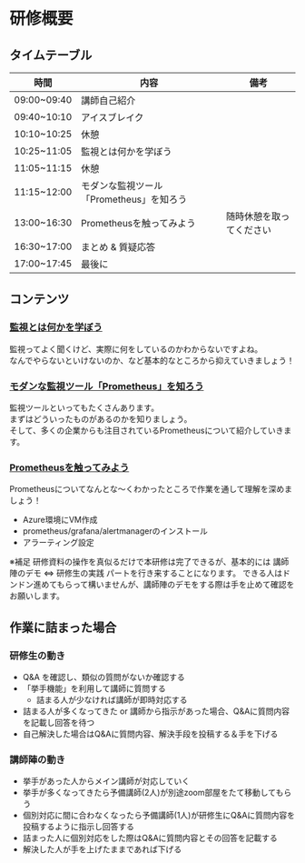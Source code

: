 # 研修概要

## タイムテーブル

| 時間            | 内容                        |  備考            |
| ------------- | ------------------------- | ------------ |
| 09:00~09:40 | 講師自己紹介                |              |
| 09:40~10:10 | アイスブレイク                |              |
| 10:10~10:25 | 休憩                |              |
| 10:25~11:05 | 監視とは何かを学ぼう                |              |
| 11:05~11:15 | 休憩                |              |
| 11:15~12:00 | モダンな監視ツール「Prometheus」を知ろう   |             |
| 13:00~16:30 | Prometheusを触ってみよう      | 随時休憩を取ってください  |
| 16:30~17:00 | まとめ & 質疑応答                |              |
| 17:00~17:45 | 最後に                        |              |

## コンテンツ

### [監視とは何かを学ぼう](./overview/)

監視ってよく聞くけど、実際に何をしているのかわからないですよね。  
なんでやらないといけないのか、など基本的なところから抑えていきましょう！

### [モダンな監視ツール「Prometheus」を知ろう](./overview/monitoring.md)

監視ツールといってもたくさんあります。  
まずはどういったものがあるのかを知りましょう。  
そして、多くの企業からも注目されているPrometheusについて紹介していきます。

### [Prometheusを触ってみよう](./tutorial/iaas_building.md)

Prometheusについてなんとな〜くわかったところで作業を通して理解を深めましょう！

- Azure環境にVM作成
- prometheus/grafana/alertmanagerのインストール
- アラーティング設定

※補足
研修資料の操作を真似るだけで本研修は完了できるが、基本的には 講師陣のデモ ⇔ 研修生の実践 パートを行き来することになります。
できる人はドンドン進めてもらって構いませんが、講師陣のデモをする際は手を止めて確認をお願いします。

## 作業に詰まった場合
### 研修生の動き
- Q&A を確認し、類似の質問がないか確認する
- 「挙手機能」を利用して講師に質問する
  - 詰まる人が少なければ講師が即時対応する
- 詰まる人が多くなってきた or 講師から指示があった場合、Q&Aに質問内容を記載し回答を待つ
- 自己解決した場合はQ&Aに質問内容、解決手段を投稿する＆手を下げる

### 講師陣の動き
- 挙手があった人からメイン講師が対応していく
- 挙手が多くなってきたら予備講師(2人)が別途zoom部屋をたて移動してもらう
- 個別対応に間に合わなくなったら予備講師(1人)が研修生にQ&Aに質問内容を投稿するように指示し回答する
- 詰まった人に個別対応をした際はQ&Aに質問内容とその回答を記載する
- 解決した人が手を上げたままであれば下げる
